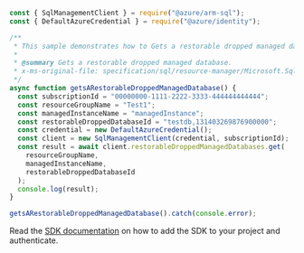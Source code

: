 ```javascript
const { SqlManagementClient } = require("@azure/arm-sql");
const { DefaultAzureCredential } = require("@azure/identity");

/**
 * This sample demonstrates how to Gets a restorable dropped managed database.
 *
 * @summary Gets a restorable dropped managed database.
 * x-ms-original-file: specification/sql/resource-manager/Microsoft.Sql/preview/2021-05-01-preview/examples/GetRestorableDroppedManagedDatabase.json
 */
async function getsARestorableDroppedManagedDatabase() {
  const subscriptionId = "00000000-1111-2222-3333-444444444444";
  const resourceGroupName = "Test1";
  const managedInstanceName = "managedInstance";
  const restorableDroppedDatabaseId = "testdb,131403269876900000";
  const credential = new DefaultAzureCredential();
  const client = new SqlManagementClient(credential, subscriptionId);
  const result = await client.restorableDroppedManagedDatabases.get(
    resourceGroupName,
    managedInstanceName,
    restorableDroppedDatabaseId
  );
  console.log(result);
}

getsARestorableDroppedManagedDatabase().catch(console.error);
```

Read the [SDK documentation](https://github.com/Azure/azure-sdk-for-js/blob/%40azure%2Farm-sql_9.0.1/sdk/sql/arm-sql/README.md) on how to add the SDK to your project and authenticate.
